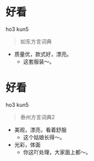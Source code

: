 # 好看
ho3 kun5
> 如东方言词典
- 质量优，款式好，漂亮。
  - 这套服装～。


# 好看
ho3 kun5
> 泰州方言词典2
- 美观，漂亮，看着舒服
  - 这个姑娘长得～。
- 光彩，体面
  - 你这吖处理，大家面上都～。